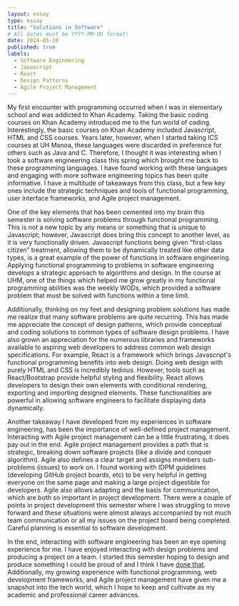 ```yaml
---
layout: essay
type: essay
title: "Solutions in Software"
# All dates must be YYYY-MM-DD format!
date: 2024-05-10
published: true
labels:
  - Software Engineering
  - Javascript
  - React
  - Design Patterns
  - Agile Project Management
---
```



My first encounter with programming occurred when I was in elementary school and was addicted to Khan Academy. Taking the basic coding courses on Khan Academy introduced me to the fun world of coding. Interestingly, the basic courses on Khan Academy included Javascript, HTML and CSS courses. Years later, however, when I started taking ICS courses at UH Manoa, these languages were discarded in preference for others such as Java and C. Therefore, I thought it was interesting when I took a software engineering class this spring which brought me back to these programming languages. I have found working with these languages and engaging with more software engineering topics has been quite informative. I have a multitude of takeaways from this class, but a few key ones include the strategic techniques and tools of functional programming, user interface frameworks, and Agile project management. 

One of the key elements that has been cemented into my brain this semester is solving software problems through functional programming. This is not a new topic by any means or something that is unique to Javascript; however, Javascript does bring this concept to another level, as it is very functionally driven. Javascript functions being given “first-class citizen” treatment, allowing them to be dynamically treated like other data types, is a great example of the power of functions in software engineering. Applying functional programming to problems in software engineering develops a strategic approach to algorithms and design. In the course at UHM, one of the things which helped me grow greatly in my functional programming abilities was the weekly WODs, which provided a software problem that must be solved with functions within a time limit. 

Additionally, thinking on my feet and designing problem solutions has made me realize that many software problems are quite recurring. This has made me appreciate the concept of design patterns, which provide conceptual and coding solutions to common types of software design problems. I have also grown an appreciation for the numerous libraries and frameworks available to aspiring web developers to address common web design specifications. For example, React is a framework which brings Javascript's functional programming benefits into web design. Doing web design with purely HTML and CSS is incredibly tedious. However, tools such as React/Bootstrap provide helpful styling and flexibility. React allows developers to design their own elements with conditional rendering, exporting and importing designed elements. These functionalities are powerful in allowing software engineers to facilitate displaying data dynamically.

Another takeaway I have developed from my experiences in software engineering, has been the importance of well-defined project management. Interacting with Agile project management can be a little frustrating, it does pay out in the end. Agile project management provides a path that is strategic, breaking down software projects (like a divide and conquer algorithm). Agile also defines a clear target and assigns members sub-problems (issues) to work on. I found working with IDPM guidelines (developing GitHub project boards, etc) to be very helpful in getting everyone on the same page and making a large project digestible for developers. Agile also allows adapting and the basis for communication, which are both so important in project development. There were a couple of points in project development this semester where I was struggling to move forward and these situations were almost always accompanied by not much team communication or all my issues on the project board being completed. Careful planning is essential to software development. 

In the end, interacting with software engineering has been an eye opening experience for me. I have enjoyed interacting with design problems and producing a project on a team. I started this semester hoping to design and produce something I could be proud of and I think I have <a href="https://project-portal-hawaii.github.io/">done that</a>. Additionally, my growing experience with functional programming, web development frameworks, and Agile project management have given me a snapshot into the tech world, which I hope to keep and cultivate as my academic and professional career advances.

